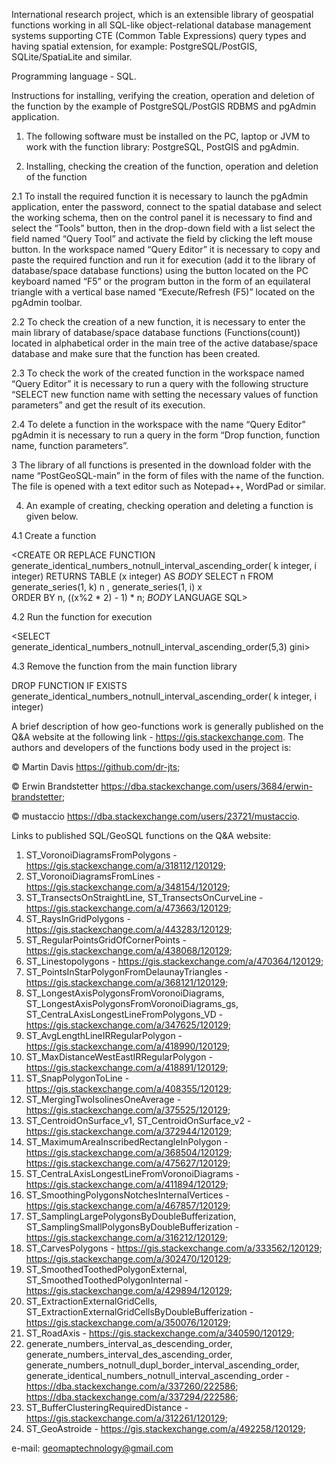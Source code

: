 International research project, which is an extensible library of geospatial functions working in all SQL-like object-relational database management systems supporting CTE (Common Table Expressions) query types and having spatial extension, for example: PostgreSQL/PostGIS, SQLite/SpatiaLite and similar.

Programming language - SQL.

Instructions for installing, verifying the creation, operation and deletion of the function by the example of PostgreSQL/PostGIS RDBMS and pgAdmin application.

1. The following software must be installed on the PC, laptop or JVM to work with the function library: PostgreSQL, PostGIS and pgAdmin.

2. Installing, checking the creation of the function, operation and deletion of the function

2.1 To install the required function it is necessary to launch the pgAdmin application, enter the password, connect to the spatial database and select the working schema, then on the control panel it is necessary to find and select the “Tools” button, then in the drop-down field with a list select the field named “Query Tool” and activate the field by clicking the left mouse button. In the workspace named “Query Editor” it is necessary to copy and paste the required function and run it for execution (add it to the library of database/space database functions) using the button located on the PC keyboard named “F5” or the program button in the form of an equilateral triangle with a vertical base named “Execute/Refresh (F5)” located on the pgAdmin toolbar. 

2.2 To check the creation of a new function, it is necessary to enter the main library of database/space database functions (Functions(count)) located in alphabetical order in the main tree of the active database/space database and make sure that the function has been created.

2.3 To check the work of the created function in the workspace named “Query Editor” it is necessary to run a query with the following structure “SELECT new function name with setting the necessary values of function parameters” and get the result of its execution.

2.4 To delete a function in the workspace with the name “Query Editor” pgAdmin it is necessary to run a query in the form “Drop function, function name, function parameters”.
   
3 The library of all functions is presented in the download folder with the name “PostGeoSQL-main” in the form of files with the name of the function. The file is opened with a text editor such as Notepad++, WordPad or similar.

4. An example of creating, checking operation and deleting a function is given below.

4.1 Create a function

<CREATE OR REPLACE FUNCTION generate_identical_numbers_notnull_interval_ascending_order(
    k integer,
    i integer)
RETURNS TABLE (x integer) AS 
$BODY$
      SELECT n
      FROM generate_series(1, k) n 
           , generate_series(1, i) x  
      ORDER BY n, ((x%2 * 2) - 1) * n;
$BODY$
LANGUAGE SQL>

4.2 Run the function for execution

<SELECT generate_identical_numbers_notnull_interval_ascending_order(5,3) gini>

4.3 Remove the function from the main function library

DROP FUNCTION IF EXISTS generate_identical_numbers_notnull_interval_ascending_order(
    k integer,
    i integer)

A brief description of how geo-functions work is generally published on the Q&A website at the following link - https://gis.stackexchange.com. 
The authors and developers of the functions body used in the project is:

© Martin Davis https://github.com/dr-jts;

© Erwin Brandstetter https://dba.stackexchange.com/users/3684/erwin-brandstetter;

© mustaccio https://dba.stackexchange.com/users/23721/mustaccio.

Links to published SQL/GeoSQL functions on the Q&A website:
1) ST_VoronoiDiagramsFromPolygons - https://gis.stackexchange.com/a/318112/120129;
2) ST_VoronoiDiagramsFromLines - https://gis.stackexchange.com/a/348154/120129;
3) ST_TransectsOnStraightLine, ST_TransectsOnCurveLine - https://gis.stackexchange.com/a/473663/120129;
4) ST_RaysInGridPolygons - https://gis.stackexchange.com/a/443283/120129;
5) ST_RegularPointsGridOfCornerPoints - https://gis.stackexchange.com/a/438068/120129;
6) ST_Linestopolygons - https://gis.stackexchange.com/a/470364/120129;
7) ST_PointsInStarPolygonFromDelaunayTriangles - https://gis.stackexchange.com/a/368121/120129;
8) ST_LongestAxisPolygonsFromVoronoiDiagrams, ST_LongestAxisPolygonsFromVoronoiDiagrams_gs, ST_CentraLAxisLongestLineFromPolygons_VD - https://gis.stackexchange.com/a/347625/120129;
9) ST_AvgLengthLineIRRegularPolygon - https://gis.stackexchange.com/a/418990/120129;
10) ST_MaxDistanceWestEastIRRegularPolygon - https://gis.stackexchange.com/a/418891/120129;
11) ST_SnapPolygonToLine - https://gis.stackexchange.com/a/408355/120129;
12) ST_MergingTwoIsolinesOneAverage - https://gis.stackexchange.com/a/375525/120129;
13) ST_CentroidOnSurface_v1,  ST_CentroidOnSurface_v2 - https://gis.stackexchange.com/a/372944/120129;
14) ST_MaximumAreaInscribedRectangleInPolygon - https://gis.stackexchange.com/a/368504/120129; https://gis.stackexchange.com/a/475627/120129;
15) ST_CentraLAxisLongestLineFromVoronoiDiagrams - https://gis.stackexchange.com/a/411894/120129;
16) ST_SmoothingPolygonsNotchesInternalVertices - https://gis.stackexchange.com/a/467857/120129;
17) ST_SamplingLargePolygonsByDoubleBufferization, ST_SamplingSmallPolygonsByDoubleBufferization - https://gis.stackexchange.com/a/316212/120129;
18) ST_CarvesPolygons - https://gis.stackexchange.com/a/333562/120129; https://gis.stackexchange.com/a/302470/120129;
19) ST_SmoothedToothedPolygonExternal, ST_SmoothedToothedPolygonInternal - https://gis.stackexchange.com/a/429894/120129;
20) ST_ExtractionExternalGridCells, ST_ExtractionExternalGridCellsByDoubleBufferization  - https://gis.stackexchange.com/a/350076/120129;
21) ST_RoadAxis - https://gis.stackexchange.com/a/340590/120129;  
23) generate_numbers_interval_as_descending_order, generate_numbers_interval_des_ascending_order, generate_numbers_notnull_dupl_border_interval_ascending_order, generate_identical_numbers_notnull_interval_ascending_order - https://dba.stackexchange.com/a/337260/222586; https://dba.stackexchange.com/a/337294/222586;
24) ST_BufferClusteringRequiredDistance - https://gis.stackexchange.com/a/312261/120129;
25) ST_GeoAstroide - https://gis.stackexchange.com/a/492258/120129;


e-mail: geomaptechnology@gmail.com
